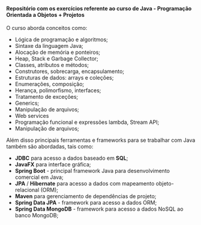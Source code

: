 #### Repositório com os exercícios referente ao curso de Java - Programação Orientada a Objetos + Projetos 


O curso aborda conceitos como:

- Lógica de programação e algoritmos;
- Sintaxe da linguagem Java;
- Alocação de memória e ponteiros;
- Heap, Stack e Garbage Collector;
- Classes, atributos e métodos;
- Construtores, sobrecarga, encapsulamento;
- Estruturas de dados: arrays e coleções;
- Enumerações, composição;
- Herança, polimorfismo, interfaces;
- Tratamento de exceções;
- Generics;
- Manipulação de arquivos;
- Web services
- Programação funcional e expressões lambda, Stream API;
- Manipulação de arquivos;

Além disso  principais ferramentas e frameworks para se trabalhar com Java também são abordadas, tais como:

- **JDBC** para acesso a dados baseado em **SQL**;
- **JavaFX** para interface gráfica;
- **Spring Boot** - principal framework Java para desenvolvimento comercial em Java;
- **JPA** / **Hibernate** para acesso a dados com mapeamento objeto-relacional (ORM);
- **Maven** para gerenciamento de dependências de projeto;
- **Spring Data JPA** - framework para acesso a dados ORM;
- **Spring Data MongoDB** - framework para acesso a dados NoSQL ao banco MongoDB;
